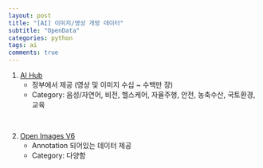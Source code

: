 ```yaml
---
layout: post
title: "[AI] 이미지/영상 개방 데이터"
subtitle: "OpenData"
categories: python
tags: ai
comments: true
---
```


1. [AI Hub](https://aihub.or.kr/)
    * 정부에서 제공 (영상 및 이미지 수십 ~ 수백만 장)
    * Category: 음성/자연어, 비전, 헬스케어, 자율주행, 안전, 농축수산, 국토환경, 교육 

<br>

2. [Open Images V6](https://storage.googleapis.com/openimages/web/index.html)
    * Annotation 되어있는 데이터 제공
    * Category: 다양함